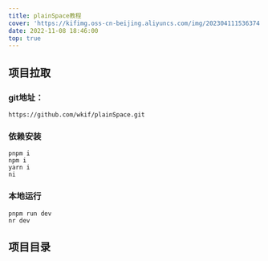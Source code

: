 ```yaml
---
title: plainSpace教程
cover: 'https://kifimg.oss-cn-beijing.aliyuncs.com/img/202304111536374.png'
date: 2022-11-08 18:46:00
top: true
---
```




## 项目拉取

### git地址：

```
https://github.com/wkif/plainSpace.git
```

### 依赖安装

```
pnpm i
npm i 
yarn i
ni
```

### 本地运行

```
pnpm run dev
nr dev
```

## 项目目录

